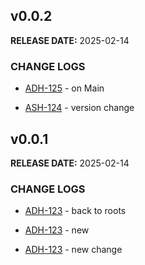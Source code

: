 ## v0.0.2

**RELEASE DATE:** 2025-02-14

### CHANGE LOGS
* <span style='color:skyblue;'>[ADH-125](https://jira.example.com/browse/ADH-125)</span> - on Main


* <span style='color:skyblue;'>[ASH-124](https://jira.example.com/browse/ASH-124)</span> - version change


## v0.0.1

**RELEASE DATE:** 2025-02-14

### CHANGE LOGS
* <span style='color:skyblue;'>[ADH-123](https://jira.example.com/browse/ADH-123)</span> - back to roots


* <span style='color:skyblue;'>[ADH-123](https://jira.example.com/browse/ADH-123)</span> - new
* <span style='color:skyblue;'>[ADH-123](https://jira.example.com/browse/ADH-123)</span> - new change
